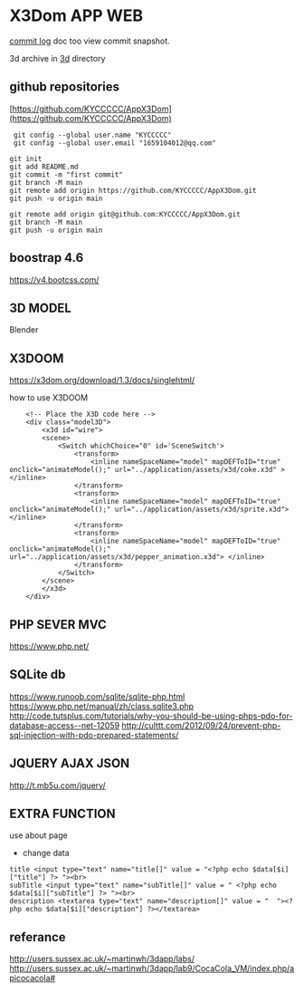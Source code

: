 # X3Dom APP WEB

[commit log](log.md) doc too view commit snapshot.

3d archive in [3d](3d) directory

## github repositories

[https://github.com/KYCCCCC/AppX3Dom](https://github.com/KYCCCCC/AppX3Dom)


```
 git config --global user.name "KYCCCCC"
 git config --global user.email "1659104012@qq.com"
```

```
git init
git add README.md
git commit -m "first commit"
git branch -M main
git remote add origin https://github.com/KYCCCCC/AppX3Dom.git
git push -u origin main
```

```
git remote add origin git@github.com:KYCCCCC/AppX3Dom.git
git branch -M main
git push -u origin main
```

## boostrap 4.6

https://v4.bootcss.com/
## 3D MODEL
Blender
## X3DOOM
https://x3dom.org/download/1.3/docs/singlehtml/

how to use X3DOOM
```
    <!-- Place the X3D code here -->
    <div class="model3D">
        <x3d id="wire">
        <scene>
            <Switch whichChoice="0" id='SceneSwitch'>
                <transform>
                    <inline nameSpaceName="model" mapDEFToID="true" onclick="animateModel();" url="../application/assets/x3d/coke.x3d" > </inline>
                </transform>
                <transform>
                    <inline nameSpaceName="model" mapDEFToID="true" onclick="animateModel();" url="../application/assets/x3d/sprite.x3d"> </inline>
                </transform>
                <transform>
                    <inline nameSpaceName="model" mapDEFToID="true" onclick="animateModel();" url="../application/assets/x3d/pepper_animation.x3d"> </inline>
                </transform>
            </Switch>
        </scene>
        </x3d>
    </div> 
```
## PHP SEVER MVC
https://www.php.net/
## SQLite db
https://www.runoob.com/sqlite/sqlite-php.html
https://www.php.net/manual/zh/class.sqlite3.php
http://code.tutsplus.com/tutorials/why-you-should-be-using-phps-pdo-for-database-access--net-12059 
http://culttt.com/2012/09/24/prevent-php-sql-injection-with-pdo-prepared-statements/
## JQUERY AJAX JSON
http://t.mb5u.com/jquery/

## EXTRA FUNCTION
use about page
- change data 
```
title <input type="text" name="title[]" value = "<?php echo $data[$i]["title"] ?> "><br>
subTitle <input type="text" name="subTitle[]" value = " <?php echo $data[$i]["subTitle"] ?> "><br>
description <textarea type="text" name="description[]" value = "  "><?php echo $data[$i]["description"] ?></textarea>
```
## referance

http://users.sussex.ac.uk/~martinwh/3dapp/labs/
http://users.sussex.ac.uk/~martinwh/3dapp/lab9/CocaCola_VM/index.php/apicocacola#

